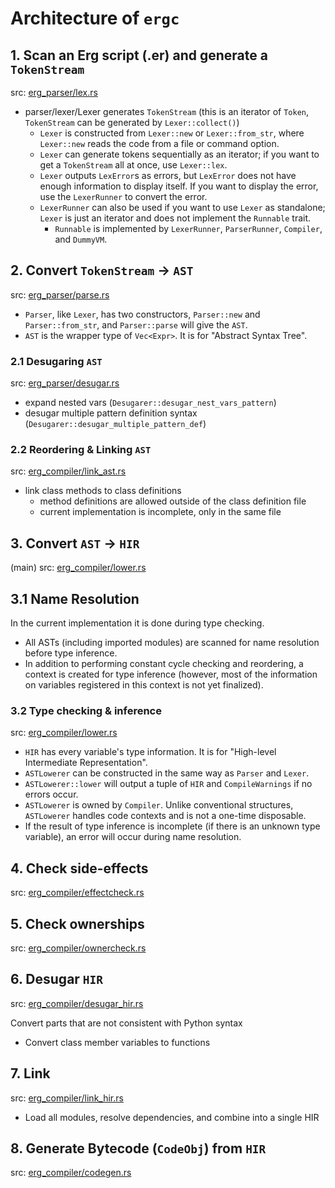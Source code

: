 # Architecture of `ergc`

## 1. Scan an Erg script (.er) and generate a `TokenStream`

src: [erg_parser/lex.rs](../../../crates/erg_parser/lex.rs)

* parser/lexer/Lexer generates `TokenStream` (this is an iterator of `Token`, `TokenStream` can be generated by `Lexer::collect()`)
  * `Lexer` is constructed from `Lexer::new` or `Lexer::from_str`, where `Lexer::new` reads the code from a file or command option.
  * `Lexer` can generate tokens sequentially as an iterator; if you want to get a `TokenStream` all at once, use `Lexer::lex`.
  * `Lexer` outputs `LexError`s as errors, but `LexError` does not have enough information to display itself. If you want to display the error, use the `LexerRunner` to convert the error.
  * `LexerRunner` can also be used if you want to use `Lexer` as standalone; `Lexer` is just an iterator and does not implement the `Runnable` trait.
    * `Runnable` is implemented by `LexerRunner`, `ParserRunner`, `Compiler`, and `DummyVM`.

## 2. Convert `TokenStream` -> `AST`

src: [erg_parser/parse.rs](../../../crates/erg_parser/parse.rs)

* `Parser`, like `Lexer`, has two constructors, `Parser::new` and `Parser::from_str`, and `Parser::parse` will give the `AST`.
* `AST` is the wrapper type of `Vec<Expr>`. It is for "Abstract Syntax Tree".

### 2.1 Desugaring `AST`

src: [erg_parser/desugar.rs](../../../crates/erg_parser/desugar.rs)

* expand nested vars (`Desugarer::desugar_nest_vars_pattern`)
* desugar multiple pattern definition syntax (`Desugarer::desugar_multiple_pattern_def`)

### 2.2 Reordering & Linking `AST`

src: [erg_compiler/link_ast.rs](../../../crates/erg_compiler/link_ast.rs)

* link class methods to class definitions
  * method definitions are allowed outside of the class definition file
  * current implementation is incomplete, only in the same file

## 3. Convert `AST` -> `HIR`

(main) src: [erg_compiler/lower.rs](../../../crates/erg_compiler/lower.rs)

## 3.1 Name Resolution

In the current implementation it is done during type checking.

* All ASTs (including imported modules) are scanned for name resolution before type inference.
* In addition to performing constant cycle checking and reordering, a context is created for type inference (however, most of the information on variables registered in this context is not yet finalized).

### 3.2 Type checking & inference

src: [erg_compiler/lower.rs](../../../crates/erg_compiler/lower.rs)

* `HIR` has every variable's type information. It is for "High-level Intermediate Representation".
* `ASTLowerer` can be constructed in the same way as `Parser` and `Lexer`.
* `ASTLowerer::lower` will output a tuple of `HIR` and `CompileWarnings` if no errors occur.
* `ASTLowerer` is owned by `Compiler`. Unlike conventional structures, `ASTLowerer` handles code contexts and is not a one-time disposable.
* If the result of type inference is incomplete (if there is an unknown type variable), an error will occur during name resolution.

## 4. Check side-effects

src: [erg_compiler/effectcheck.rs](../../../crates/erg_compiler/effectcheck.rs)

## 5. Check ownerships

src: [erg_compiler/ownercheck.rs](../../../crates/erg_compiler/ownercheck.rs)

## 6. Desugar `HIR`

src: [erg_compiler/desugar_hir.rs](../../../crates/erg_compiler/desugar_hir.rs)

Convert parts that are not consistent with Python syntax

* Convert class member variables to functions

## 7. Link

src: [erg_compiler/link_hir.rs](../../../crates/erg_compiler/link_hir.rs)

* Load all modules, resolve dependencies, and combine into a single HIR

## 8. Generate Bytecode (`CodeObj`) from `HIR`

src: [erg_compiler/codegen.rs](../../../crates/erg_compiler/codegen.rs)
